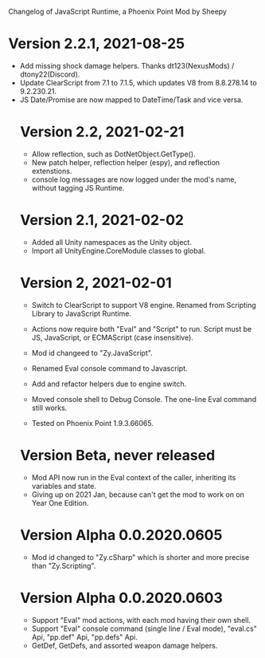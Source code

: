 Changelog of JavaScript Runtime, a Phoenix Point Mod by Sheepy

# Version 2.2.1, 2021-08-25

* Add missing shock damage helpers. Thanks dt123(NexusMods) / dtony22(Discord).
* Update ClearScript from 7.1 to 7.1.5, which updates V8 from 8.8.278.14 to 9.2.230.21.
* JS Date/Promise are now mapped to DateTime/Task<object> and vice versa.

# Version 2.2, 2021-02-21

* Allow reflection, such as DotNetObject.GetType().
* New patch helper, reflection helper (espy), and reflection extenstions.
* console log messages are now logged under the mod's name, without tagging JS Runtime.

# Version 2.1, 2021-02-02

* Added all Unity namespaces as the Unity object.
* Import all UnityEngine.CoreModule classes to global.

# Version 2, 2021-02-01

* Switch to ClearScript to support V8 engine.  Renamed from Scripting Library to JavaScript Runtime.
* Actions now require both "Eval" and "Script" to run. Script must be JS, JavaScript, or ECMAScript (case insensitive).
* Mod id changeed to "Zy.JavaScript".
* Renamed Eval console command to Javascript.

* Add and refactor helpers due to engine switch.
* Moved console shell to Debug Console.  The one-line Eval command still works.
* Tested on Phoenix Point 1.9.3.66065.

# Version Beta, never released

* Mod API now run in the Eval context of the caller, inheriting its variables and state.
* Giving up on 2021 Jan, because can't get the mod to work on on Year One Edition.

# Version Alpha 0.0.2020.0605

* Mod id changed to "Zy.cSharp" which is shorter and more precise than "Zy.Scripting".

# Version Alpha 0.0.2020.0603

* Support "Eval" mod actions, with each mod having their own shell.
* Support "Eval" console command (single line / Eval mode), "eval.cs" Api, "pp.def" Api, "pp.defs" Api.
* GetDef, GetDefs, and assorted weapon damage helpers.
